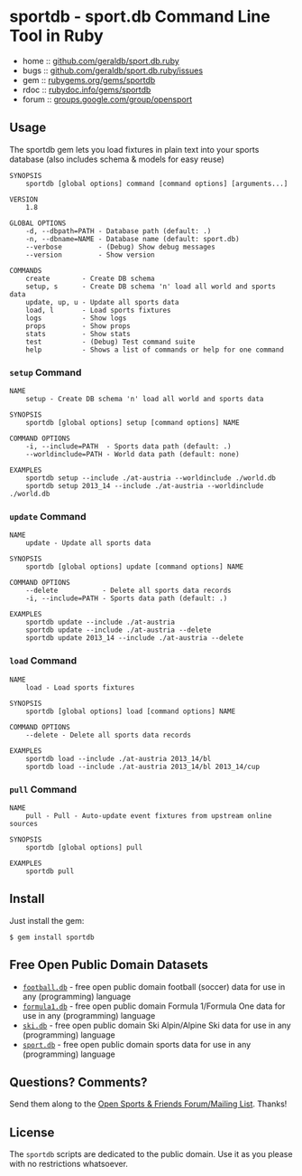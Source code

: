 # sportdb - sport.db Command Line Tool in Ruby


<!--
[![Build Status](https://secure.travis-ci.org/geraldb/sport.db.ruby.png?branch=master)](http://travis-ci.org/geraldb/sport.db.ruby)
-->

* home  :: [github.com/geraldb/sport.db.ruby](https://github.com/geraldb/sport.db.ruby)
* bugs  :: [github.com/geraldb/sport.db.ruby/issues](https://github.com/geraldb/sport.db.ruby/issues)
* gem   :: [rubygems.org/gems/sportdb](https://rubygems.org/gems/sportdb)
* rdoc  :: [rubydoc.info/gems/sportdb](http://rubydoc.info/gems/sportdb)
* forum :: [groups.google.com/group/opensport](https://groups.google.com/group/opensport)


## Usage

The sportdb gem lets you load fixtures in plain text into your sports database (also includes schema & models for easy reuse) 

~~~
SYNOPSIS
    sportdb [global options] command [command options] [arguments...]

VERSION
    1.8

GLOBAL OPTIONS
    -d, --dbpath=PATH - Database path (default: .)
    -n, --dbname=NAME - Database name (default: sport.db)
    --verbose         - (Debug) Show debug messages
    --version         - Show version

COMMANDS
    create        - Create DB schema
    setup, s      - Create DB schema 'n' load all world and sports data
    update, up, u - Update all sports data
    load, l       - Load sports fixtures
    logs          - Show logs
    props         - Show props
    stats         - Show stats
    test          - (Debug) Test command suite
    help          - Shows a list of commands or help for one command
~~~


### `setup` Command

~~~
NAME
    setup - Create DB schema 'n' load all world and sports data

SYNOPSIS
    sportdb [global options] setup [command options] NAME

COMMAND OPTIONS
    -i, --include=PATH  - Sports data path (default: .)
    --worldinclude=PATH - World data path (default: none)

EXAMPLES
    sportdb setup --include ./at-austria --worldinclude ./world.db
    sportdb setup 2013_14 --include ./at-austria --worldinclude ./world.db
~~~


### `update` Command

~~~
NAME
    update - Update all sports data

SYNOPSIS
    sportdb [global options] update [command options] NAME

COMMAND OPTIONS
    --delete           - Delete all sports data records
    -i, --include=PATH - Sports data path (default: .)

EXAMPLES
    sportdb update --include ./at-austria
    sportdb update --include ./at-austria --delete
    sportdb update 2013_14 --include ./at-austria --delete
~~~

### `load` Command

~~~
NAME
    load - Load sports fixtures

SYNOPSIS
    sportdb [global options] load [command options] NAME

COMMAND OPTIONS
    --delete - Delete all sports data records

EXAMPLES
    sportdb load --include ./at-austria 2013_14/bl
    sportdb load --include ./at-austria 2013_14/bl 2013_14/cup
~~~


### `pull` Command

~~~
NAME
    pull - Pull - Auto-update event fixtures from upstream online sources

SYNOPSIS
    sportdb [global options] pull

EXAMPLES
    sportdb pull
~~~



## Install

Just install the gem:

    $ gem install sportdb


## Free Open Public Domain Datasets

- [`football.db`](https://github.com/openfootball) - free open public domain football (soccer) data for use in any (programming) language
- [`formula1.db`](https://github.com/geraldb/formula1.db) - free open public domain Formula 1/Formula One data for use in any (programming) language
- [`ski.db`](https://github.com/geraldb/ski.db) - free open public domain Ski Alpin/Alpine Ski data for use in any (programming) language
- [`sport.db`](https://github.com/geraldb/sport.db) - free open public domain sports data for use in any (programming) language


## Questions? Comments?

Send them along to the
[Open Sports & Friends Forum/Mailing List](http://groups.google.com/group/opensport).
Thanks!


## License

The `sportdb` scripts are dedicated to the public domain.
Use it as you please with no restrictions whatsoever.
